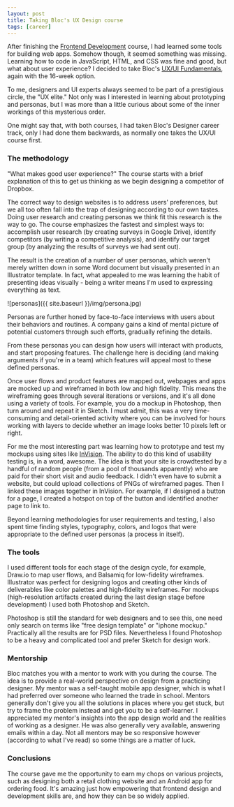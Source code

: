 ```yaml
---
layout: post
title: Taking Bloc's UX Design course
tags: [career]
---
```


After finishing the [Frontend Development](https://www.bloc.io/frontend-development-bootcamp) course, I had learned some tools for building web apps. Somehow though, it seemed something was missing. Learning how to code in JavaScript, HTML, and CSS was fine and good, but what about user experience? I decided to take Bloc's [UX/UI Fundamentals](https://www.bloc.io/ux-design-bootcamp), again with the 16-week option.

To me, designers and UI experts always seemed to be part of a prestigious circle, the "UX elite." Not only was I interested in learning about prototyping and personas, but I was more than a little curious about some of the inner workings of this mysterious order.

One might say that, with both courses, I had taken Bloc's Designer career track, only I had done them backwards, as normally one takes the UX/UI course first.

### The methodology

"What makes good user experience?" The course starts with a brief explanation of this to get us thinking as we begin designing a competitor of Dropbox.

The correct way to design websites is to address users' preferences, but we all too often fall into the trap of designing according to our own tastes. Doing user research and creating personas we think fit this research is the way to go. The course emphasizes the fastest and simplest ways to: accomplish user research (by creating surveys in Google Drive), identify competitors (by writing a competitive analysis), and identify our target group (by analyzing the results of surveys we had sent out).

The result is the creation of a number of user personas, which weren't merely written down in some Word document but visually presented in an Illustrator template. In fact, what appealed to me was learning the habit of presenting ideas visually - being a writer means I'm used to expressing everything as text.

![personas]({{ site.baseurl }}/img/persona.jpg)

Personas are further honed by face-to-face interviews with users about their behaviors and routines. A company gains a kind of mental picture of potential customers through such efforts, gradually refining the details.

From these personas you can design how users will interact with products, and start proposing features. The challenge here is deciding (and making arguments if you're in a team) which features will appeal most to these defined personas.

Once user flows and product features are mapped out, webpages and apps are mocked up and wireframed in both low and high fidelity. This means the wireframing goes through several iterations or versions, and it's all done using a variety of tools. For example, you do a mockup in Photoshop, then turn around and repeat it in Sketch. I must admit, this was a very time-consuming and detail-oriented activity where you can be involved for hours working with layers to decide whether an image looks better 10 pixels left or right.

For me the most interesting part was learning how to prototype and test my mockups using sites like [InVision](https://www.invisionapp.com/). The ability to do this kind of usability testing is, in a word, awesome. The idea is that your site is crowdtested by a handful of random people (from a pool of thousands apparently) who are paid for their short visit and audio feedback. I didn't even have to submit a website, but could upload collections of PNGs of wireframed pages. Then I linked these images together in InVision. For example, if I designed a button for a page, I created a hotspot on top of the button and identified another page to link to.

Beyond learning methodologies for user requirements and testing, I also spent time finding styles, typography, colors, and logos that were appropriate to the defined user personas (a process in itself).

### The tools

I used different tools for each stage of the design cycle, for example, Draw.io to map user flows, and Balsamiq for low-fidelity wireframes. Illustrator was perfect for designing logos and creating other kinds of deliverables like color palettes and high-fidelity wireframes. For mockups (high-resolution artifacts created during the last design stage before development) I used both Photoshop and Sketch.

Photoshop is still the standard for web designers and to see this, one need only search on terms like "free design template" or "iphone mockup." Practically all the results are for PSD files. Nevertheless I found Photoshop to be a heavy and complicated tool and prefer Sketch for design work.

### Mentorship

Bloc matches you with a mentor to work with you during the course. The idea is to provide a real-world perspective on design from a practicing designer. My mentor was a self-taught mobile app designer, which is what I had preferred over someone who learned the trade in school. Mentors generally don't give you all the solutions in places where you get stuck, but try to frame the problem instead and get you to be a self-learner. I appreciated my mentor's insights into the app design world and the realities of working as a designer. He was also generally very available, answering emails within a day. Not all mentors may be so responsive however (according to what I've read) so some things are a matter of luck.

### Conclusions

The course gave me the opportunity to earn my chops on various projects, such as designing both a retail clothing website and an Android app for ordering food. It's amazing just how empowering that frontend design and development skills are, and how they can be so widely applied.


